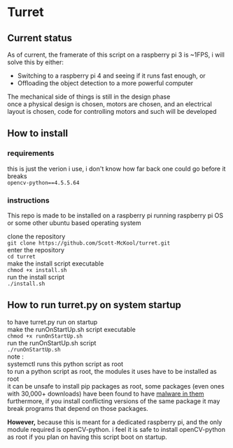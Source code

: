 # Turret

## Current status

As of current, the framerate of this script on a raspberry pi 3 is ~1FPS, i will solve this by either: 
* Switching to a raspberry pi 4 and seeing if it runs fast enough, or 
* Offloading the object detection to a more powerful computer

The mechanical side of things is still in the design phase \
once a physical design is chosen, motors are chosen, and an electrical layout is chosen, code for controlling motors and such will be developed

## How to install

### requirements
this is just the verion i use, i don't know how far back one could go before it breaks \
```opencv-python==4.5.5.64```

### instructions

This repo is made to be installed on a raspberry pi running raspberry pi OS or some other ubuntu based operating system 

clone the repository \
```git clone https://github.com/Scott-McKool/turret.git``` \
enter the repository \
```cd turret``` \
make the install script executable \
```chmod +x install.sh``` \
run the install script \
```./install.sh```

## How to run turret.py on system startup

to have turret.py run on startup \
make the runOnStartUp.sh script executable \
```chmod +x runOnStartUp.sh``` \
run the runOnStartUp.sh script \
```./runOnStartUp.sh```\
note : \
systemctl runs this python script as root \
to run a python script as root, the modules it uses have to be installed as root \
it can be unsafe to install pip packages as root, some packages (even ones with 30,000+ downloads) have been found to have [malware in them](https://arstechnica.com/gadgets/2021/07/malicious-pypi-packages-caught-stealing-developer-data-and-injecting-code/) \
furthermore, if you install conflicting versions of the same package it may break programs that depend on those packages. 

**However,** because this is meant for a dedicated raspberry pi, and the only module required is openCV-python. i feel it is safe to install openCV-python as root if you plan on having this script boot on startup. 
